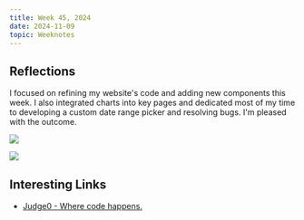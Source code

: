 ```yaml
---
title: Week 45, 2024
date: 2024-11-09
topic: Weeknotes
---
```


## Reflections

I focused on refining my website's code and adding new components this week. I also integrated charts into key pages and dedicated most of my time to developing a custom date range picker and resolving bugs. I'm pleased with the outcome.

![](https://res.cloudinary.com/ashishdotme/image/upload/f_auto/v1731339053/images/blog/bdsvkcwwhwplda5llwop.png)



![](https://res.cloudinary.com/ashishdotme/image/upload/f_auto/v1731338859/images/blog/kiscyicuzkubsmtb8yhu.png)


## Interesting Links

- [Judge0 - Where code happens.](https://judge0.com/)